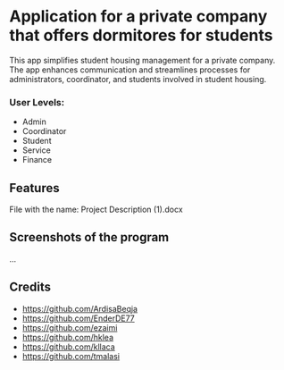 # Application for a private company that offers dormitores for students 
This app simplifies student housing management for a private company. The app enhances
communication and streamlines processes for administrators, coordinator, and students involved in
student housing.
### User Levels:
- Admin
- Coordinator
- Student
- Service
- Finance
## Features
File with the name: Project Description (1).docx
## Screenshots of the program
...
## Credits
- https://github.com/ArdisaBeqja
- https://github.com/EnderDE77
- https://github.com/ezaimi
- https://github.com/hklea
- https://github.com/kllaca
- https://github.com/tmalasi
